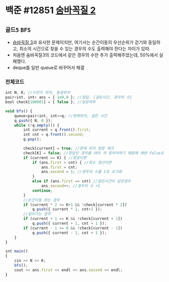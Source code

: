 # 백준 #12851 [숨바꼭질 2](https://hwan-shell.tistory.com/284)
`골드5` `BFS`
---
- [숨바꼭질 3](https://www.acmicpc.net/problem/13549)과 유사한 문제이지만, 여기서는 순간이동의 우선순위가 걷기와 동일하고, 최소의 시간으로 찾을 수 있는 경우의 수도 출력해야 한다는 차이가 있따.
- 처음엔 숨바꼭질3의 코드에서 같은 경우의 수만 추가 출력해주었는데, 50%에서 실패했다.
- deque를 일반 queue로 바꾸어서 해결

### 전체코드
```jsx
int N, K; //수빈이 위치, 동생위치
pair<int, int> ans = { 1e9,0 }; //정답. {걸린시간, 경우의 수}
bool check[100001] = { false }; //방문여부

void bfs() {
	queue<pair<int, int>>q; //현재위치, 걸린 시간
	q.push({ N, 0 });
	while (!q.empty()) {
		int current = q.front().first;
		int cnt = q.front().second;
		q.pop();

		check[current] = true; //현재 위치 방문 체크
		check[K] = false; //정답인 경우를 여러 개 찾아야하기 때문에 매번 false로 갱신
		if (current == K) { //찾았다면
			if (ans.first > cnt) { //최소 갱신이면
				ans.first = cnt;
				ans.second = 1; //경우의 수를 1로 초기화
			}
			else if (ans.first == cnt) //걸린시간이 같은경우
				ans.second++; //경우의 수 +1
			continue;
		}
		//순간이동 하는 경우
		if (current * 2 <= K+1 && !check[current * 2])
			q.push({ current * 2, cnt+1 }); 
		//걸어가는 경우
		if (current + 1 <= K && !check[current + 1])
			q.push({ current + 1, cnt + 1 });
		if (current - 1 >= 0 && !check[current - 1])
			q.push({ current - 1, cnt + 1 });
	}
}

int main()
{
	cin >> N >> K;
	bfs();
	cout << ans.first << endl << ans.second << endl;
}
```
